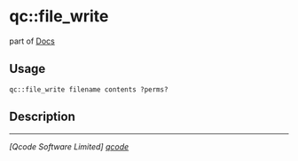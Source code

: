 qc::file_write
==============

part of [Docs](../index.md)

Usage
-----
`qc::file_write filename contents ?perms?`

Description
-----------


----------------------------------
*[Qcode Software Limited] [qcode]*

[qcode]: http://www.qcode.co.uk "Qcode Software"